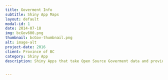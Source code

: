 ```yaml
---
title: Goverment Info
subtitle: Shiny App Maps
layout: default
modal-id: 1
date: 2014-07-18
img: bcGov600.png
thumbnail: bcGov-thumbnail.png
alt: image-alt
project-date: 2016
client: Province of BC
category: Shiny App
description: Shiny Apps that take Open Source Goverment data and provide maps/charts and tables to aid decision makers and keep


---
```

